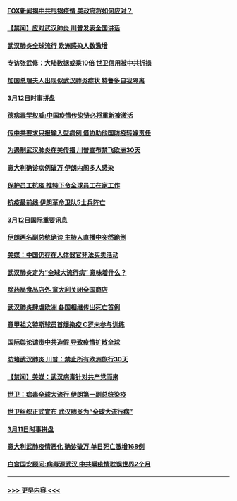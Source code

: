 #### [FOX新闻揭中共甩锅疫情 美政府将如何应对？](../pages/prog202/a102798399.md?t=03131003) 
#### [【禁闻】应对武汉肺炎 川普发表全国讲话](../pages/prog202/a102798327.md?t=03131003) 
#### [武汉肺炎全球流行 欧洲感染人数激增](../pages/prog202/a102798382.md?t=03131003) 
#### [专访张武修：大陆数据或乘10倍 世卫信用被中共折损](../pages/prog202/a102798376.md?t=03131003) 
#### [加国总理夫人出现似武汉肺炎症状 特鲁多自我隔离](../pages/prog202/a102798326.md?t=03131003) 
#### [3月12日时事拼盘](../pages/prog202/a102798314.md?t=03131003) 
#### [德病毒学权威:中国疫情传染链必将重新被激活](../pages/prog202/a102798303.md?t=03131003) 
#### [传中共要求只报输入型病例  借协助他国防疫转嫁责任](../pages/prog202/a102798279.md?t=03131003) 
#### [为遏制武汉肺炎在美传播 川普宣布禁飞欧洲30天](../pages/prog202/a102798249.md?t=03131003) 
#### [意大利确诊病例破万 伊朗内阁多人感染](../pages/prog202/a102798155.md?t=03131003) 
#### [保护员工抗疫 推特下令全球员工在家工作](../pages/prog202/a102798053.md?t=03131003) 
#### [抗疫最前线 伊朗革命卫队5士兵阵亡](../pages/prog202/a102798033.md?t=03131003) 
#### [3月12日国际重要讯息](../pages/prog202/a102797939.md?t=03131003) 
#### [伊朗两名副总统确诊 主持人直播中突然跪倒](../pages/prog202/a102797898.md?t=03131003) 
#### [美媒：中国仍存在人体器官非法买卖活动](../pages/prog202/a102797745.md?t=03131003) 
#### [武汉肺炎定为“全球大流行病” 意味着什么？](../pages/prog202/a102797736.md?t=03131003) 
#### [除药局食品店外 意大利关闭全国商店](../pages/prog202/a102797725.md?t=03131003) 
#### [武汉肺炎肆虐欧洲 各国相继传出死亡首例](../pages/prog202/a102797718.md?t=03131003) 
#### [意甲祖文特斯球员首爆染疫 C罗未参与训练](../pages/prog202/a102797708.md?t=03131003) 
#### [国际舆论谴责中共造假 导致疫情扩散全球](../pages/prog202/a102797692.md?t=03131003) 
#### [防堵武汉肺炎 川普：禁止所有欧洲旅行30天](../pages/prog202/a102797681.md?t=03131003) 
#### [【禁闻】美媒：武汉病毒针对共产党而来](../pages/prog202/a102797618.md?t=03131003) 
#### [世卫：病毒全球大流行 伊朗第一副总统染疫](../pages/prog202/a102797579.md?t=03131003) 
#### [世卫组织正式宣布 武汉肺炎为“全球大流行病”](../pages/prog202/a102797475.md?t=03131003) 
#### [3月11日时事拼盘](../pages/prog202/a102797476.md?t=03131003) 
#### [意大利武肺疫情恶化 确诊破万 单日死亡激增168例](../pages/prog202/a102797393.md?t=03131003) 
#### [白宫国安顾问:病毒源武汉 中共瞒疫情耽误世界2个月](../pages/prog202/a102797433.md?t=03131003) 

----
#### [ >>> 更早内容 <<< ](../indexes/prog202-earlier.md)
